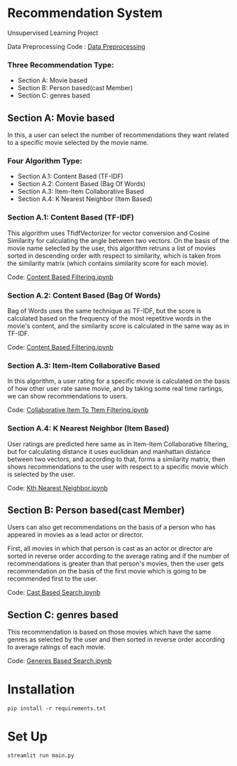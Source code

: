 # Recommendation System
Unsupervised Learning Project

Data Preprocessing Code : <a href="https://github.com/prashant-smart/recommendation-system-notebook/blob/main/data_preprocessing.ipynb">Data Preprocessing</a>

### Three Recommendation Type:
<ul>
  <li>Section A: Movie based</li>
  <li>Section B: Person based(cast Member)</li>
  <li>Section C: genres based</li>
</ul>

## Section A: Movie based

In this, a user can select the number of recommendations they want related to a specific movie selected by the movie name.


### Four Algorithm Type:
<ul>
  <li>Section A.1: Content Based (TF-IDF)</li>
  <li>Section A.2: Content Based (Bag Of Words)</li>
  <li>Section A.3: Item-Item Collaborative Based</li>
  <li>Section A.4: K Nearest Neighbor (Item Based)</li>
</ul>



### Section A.1: Content Based (TF-IDF)

This algorithm uses TfidfVectorizer for vector conversion and Cosine Similarity for calculating the angle between two vectors. On the basis of the movie name selected by the user, this algorithm retruns a list of movies sorted in descending order with respect to similarity, which is taken from the similarity matrix (which contains similarity score for each movie).

Code: <a href="https://github.com/prashant-smart/recommendation-system-notebook/blob/main/content_based_filtering.ipynb">Content Based Filtering.ipynb</a>

### Section A.2: Content Based (Bag Of Words)

Bag of Words uses the same technique as TF-IDF, but the score is calculated based on the frequency of the most repetitive words in the movie's content, and the similarity score is calculated in the same way as in TF-IDF.

Code: <a href="https://github.com/prashant-smart/recommendation-system-notebook/blob/main/content_based_filtering.ipynb">Content Based Filtering.ipynb</a>

### Section A.3: Item-Item Collaborative Based

In this algorithm, a user rating for a specific movie is calculated on the basis of how other user rate same movie, and by taking some real time rartings, we can show recommendations to users.

Code: <a href="https://github.com/prashant-smart/recommendation-system-notebook/blob/main/collaborative_item_to_item_filtering.ipynb">Collaborative Item To Ttem Filtering.ipynb</a>

### Section A.4: K Nearest Neighbor (Item Based)

User ratings are predicted here same as in Item-Item Collaborative filtering, but for calculating distance it uses euclidean and manhattan distance between two vectors, and according to that, forms a similarity matrix, then shows recommendations to the user with respect to a specific movie which is selected by the user.

Code: <a href="https://github.com/prashant-smart/recommendation-system-notebook/blob/main/knearestneighbor_algo.ipynb">Kth Nearest Neighbor.ipynb</a>



## Section B: Person based(cast Member)

Users can also get recommendations on the basis of a person who has appeared in movies as a lead actor or director.

First, all movies in which that person is cast as an actor or director are sorted in reverse order according to the average rating and if the number of recommendations is greater than that person's movies, then the user gets recommendation on the basis of the first movie which is going to be recommended first to the user.

Code: <a href="https://github.com/prashant-smart/recommendation-system-notebook/blob/main/cast_based_serach_.ipynb">Cast Based Search.ipynb</a>


## Section C: genres based

This recommendation is based on those movies which have the same genres as selected by the user and then sorted in reverse order according to average ratings of each movie.

Code: <a href="https://github.com/prashant-smart/recommendation-system-notebook/blob/main/generes_based_search.ipynb">Generes Based Search.ipynb</a>


# Installation

`pip install -r requirements.txt`

# Set Up

`streamlit run main.py`

